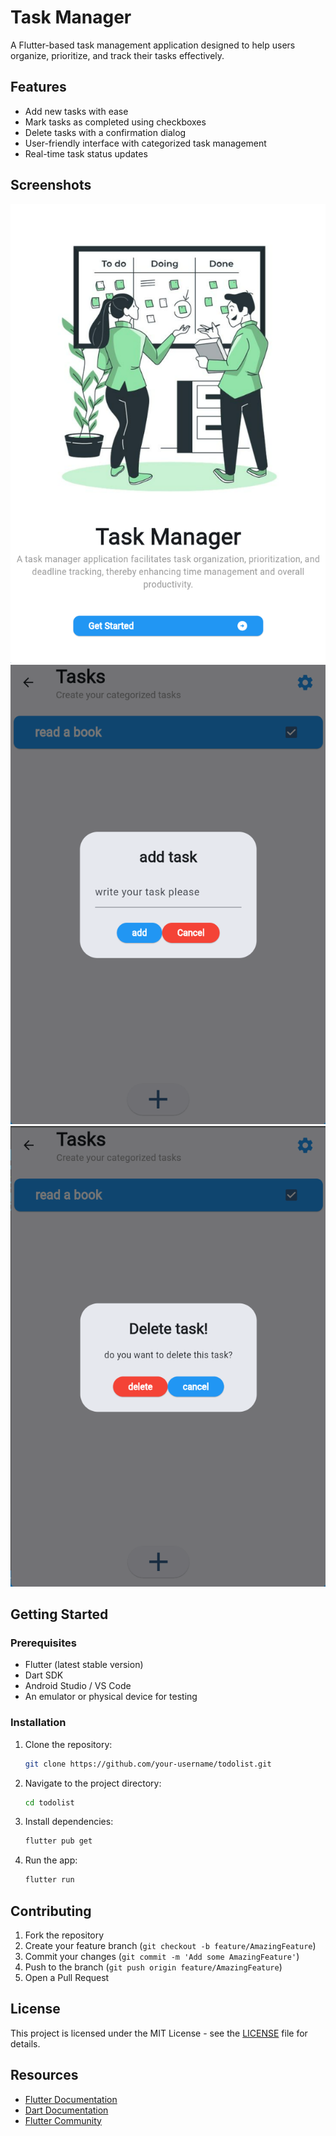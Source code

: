 # Task Manager

A Flutter-based task management application designed to help users organize, prioritize, and track their tasks effectively.

## Features

- Add new tasks with ease
- Mark tasks as completed using checkboxes
- Delete tasks with a confirmation dialog
- User-friendly interface with categorized task management
- Real-time task status updates

## Screenshots
![alt text](image.png)
![alt text](image-1.png)
![alt text](image-2.png)


## Getting Started

### Prerequisites

- Flutter (latest stable version)
- Dart SDK
- Android Studio / VS Code
- An emulator or physical device for testing

### Installation

1. Clone the repository:
   ```bash
   git clone https://github.com/your-username/todolist.git
   ```

2. Navigate to the project directory:
   ```bash
   cd todolist
   ```

3. Install dependencies:
   ```bash
   flutter pub get
   ```

4. Run the app:
   ```bash
   flutter run
   ```

## Contributing

1. Fork the repository
2. Create your feature branch (`git checkout -b feature/AmazingFeature`)
3. Commit your changes (`git commit -m 'Add some AmazingFeature'`)
4. Push to the branch (`git push origin feature/AmazingFeature`)
5. Open a Pull Request

## License

This project is licensed under the MIT License - see the [LICENSE](LICENSE) file for details.

## Resources

- [Flutter Documentation](https://docs.flutter.dev/)
- [Dart Documentation](https://dart.dev/guides)
- [Flutter Community](https://flutter.dev/community)
